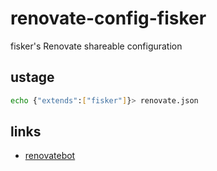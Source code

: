 # renovate-config-fisker

fisker's Renovate shareable configuration

## ustage

```sh
echo {"extends":["fisker"]}> renovate.json
```

## links

- [renovatebot](https://renovatebot.com/)
